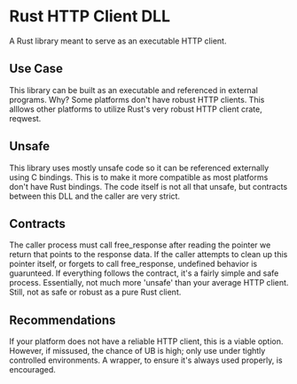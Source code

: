 # Rust HTTP Client DLL

A Rust library meant to serve as an executable HTTP client.

## Use Case

This library can be built as an executable and referenced in external programs. Why? Some platforms don't have robust HTTP clients. This alllows other platforms to utilize Rust's very robust HTTP client crate, reqwest.

## Unsafe

This library uses mostly unsafe code so it can be referenced externally using C bindings. This is to make it more compatible as most platforms don't have Rust bindings. The code itself is not all that unsafe, but contracts between this DLL and the caller are very strict.

## Contracts

The caller process must call free_response after reading the pointer we return that points to the response data. If the caller attempts to clean up this pointer itself, or forgets to call free_response, undefined behavior is guarunteed. If everything follows the contract, it's a fairly simple and safe process. Essentially, not much more 'unsafe' than your average HTTP client. Still, not as safe or robust as a pure Rust client.

## Recommendations

If your platform does not have a reliable HTTP client, this is a viable option. However, if missused, the chance of UB is high; only use under tightly controlled environments. A wrapper, to ensure it's always used properly, is encouraged.
